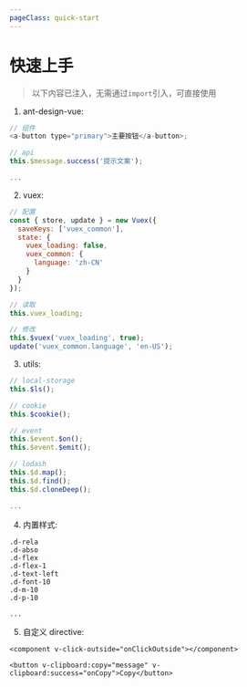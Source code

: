 ```yaml
---
pageClass: quick-start
---
```


# 快速上手

> 以下内容已注入，无需通过`import`引入，可直接使用

1. ant-design-vue:

```js
// 组件
<a-button type="primary">主要按钮</a-button>;

// api
this.$message.success('提示文案');

...
```

2. vuex:

```js
// 配置
const { store, update } = new Vuex({
  saveKeys: ['vuex_common'],
  state: {
    vuex_loading: false,
    vuex_common: {
      language: 'zh-CN'
    }
  }
});

// 读取
this.vuex_loading;

// 修改
this.$vuex('vuex_loading', true);
update('vuex_common.language', 'en-US');
```

3. utils:

```js
// local-storage
this.$ls();

// cookie
this.$cookie();

// event
this.$event.$on();
this.$event.$emit();

// lodash
this.$d.map();
this.$d.find();
this.$d.cloneDeep();

...
```

4. 内置样式:

```
.d-rela
.d-abso
.d-flex
.d-flex-1
.d-text-left
.d-font-10
.d-m-10
.d-p-10

...
```

5. 自定义 directive:

```vue
<component v-click-outside="onClickOutside"></component>

<button v-clipboard:copy="message" v-clipboard:success="onCopy">Copy</button>
```
